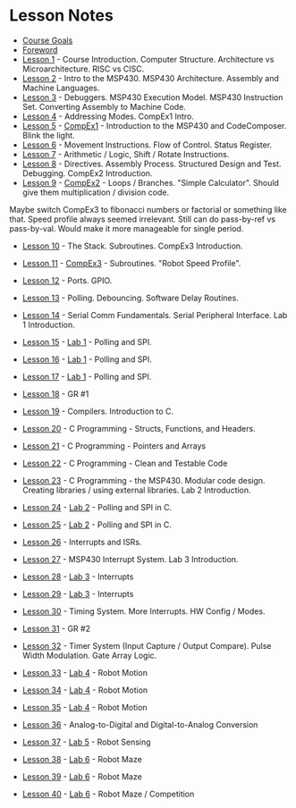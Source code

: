 # Lesson Notes

- [Course Goals](course_goals)
- [Foreword](foreword)
- [Lesson 1](L1/index.html) - Course Introduction. Computer Structure.  Architecture vs Microarchitecture.  RISC vs CISC.
- [Lesson 2](L2/) - Intro to the MSP430.  MSP430 Architecture.  Assembly and Machine Languages.
- [Lesson 3](L3/) - Debuggers.  MSP430 Execution Model.  MSP430 Instruction Set.  Converting Assembly to Machine Code.
- [Lesson 4](L4/) - Addressing Modes.  CompEx1 Intro.
- [Lesson 5](L5/) - [CompEx1]() - Introduction to the MSP430 and CodeComposer.  Blink the light.
- [Lesson 6](L6/) - Movement Instructions.  Flow of Control.  Status Register.
- [Lesson 7](L7/) - Arithmetic / Logic, Shift / Rotate Instructions.
- [Lesson 8](L8/) - Directives.  Assembly Process.  Structured Design and Test.  Debugging.  CompEx2 Introduction.
- [Lesson 9](L9/) - [CompEx2]() - Loops / Branches.  "Simple Calculator".  Should give them multiplication / division code.

Maybe switch CompEx3 to fibonacci numbers or factorial or something like that.  Speed profile always seemed irrelevant.  Still can do pass-by-ref vs pass-by-val.  Would make it more manageable for single period.

- [Lesson 10](L10/) - The Stack.  Subroutines.  CompEx3 Introduction.
- [Lesson 11](L11/) - [CompEx3]() - Subroutines.  "Robot Speed Profile".
- [Lesson 12](L12/) - Ports.  GPIO.
- [Lesson 13](L13/) - Polling.  Debouncing.  Software Delay Routines.
- [Lesson 14](L14/) - Serial Comm Fundamentals.  Serial Peripheral Interface.  Lab 1 Introduction.
- [Lesson 15](L15/) - [Lab 1]() - Polling and SPI.

- [Lesson 16](L16/) - [Lab 1]() - Polling and SPI.
- [Lesson 17](L17/) - [Lab 1]() - Polling and SPI.
- [Lesson 18](L18/) - GR #1
- [Lesson 19](L19/) - Compilers.  Introduction to C.
- [Lesson 20](L20/) - C Programming - Structs, Functions, and Headers.
- [Lesson 21](L21/) - C Programming - Pointers and Arrays
- [Lesson 22](L22/) - C Programming - Clean and Testable Code
- [Lesson 23](L23/) - C Programming - the MSP430.  Modular code design.  Creating libraries / using external libraries.  Lab 2 Introduction.
- [Lesson 24](L24/) - [Lab 2]() - Polling and SPI in C.
- [Lesson 25](L25/) - [Lab 2]() - Polling and SPI in C.
- [Lesson 26](L26/) - Interrupts and ISRs.
- [Lesson 27](L27/) - MSP430 Interrupt System.  Lab 3 Introduction.
- [Lesson 28](L28/) - [Lab 3]() - Interrupts
- [Lesson 29](L29/) - [Lab 3]() - Interrupts
- [Lesson 30](L30/) - Timing System.  More Interrupts.  HW Config / Modes.
- [Lesson 31](L31/) - GR #2
- [Lesson 32](L32/) - Timer System (Input Capture / Output Compare).  Pulse Width Modulation.  Gate Array Logic.
- [Lesson 33](L33/) - [Lab 4]() - Robot Motion
- [Lesson 34](L34/) - [Lab 4]() - Robot Motion
- [Lesson 35](L35/) - [Lab 4]() - Robot Motion
- [Lesson 36](L36/) - Analog-to-Digital and Digital-to-Analog Conversion
- [Lesson 37](L37/) - [Lab 5]() - Robot Sensing
- [Lesson 38](L38/) - [Lab 6]() - Robot Maze
- [Lesson 39](L39/) - [Lab 6]() - Robot Maze
- [Lesson 40](L40/) - [Lab 6]() - Robot Maze / Competition
